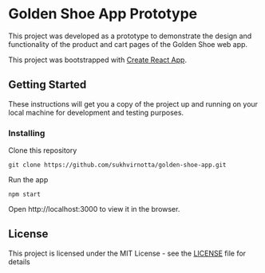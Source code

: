 # Golden Shoe App Prototype

This project was developed as a prototype to demonstrate the design and functionality of the product and cart pages of the Golden Shoe web app. 

This project was bootstrapped with [Create React App](https://github.com/facebook/create-react-app).

## Getting Started

These instructions will get you a copy of the project up and running on your local machine for development and testing purposes.

### Installing

Clone this repository

```
git clone https://github.com/sukhvirnotta/golden-shoe-app.git
```

Run the app

```
npm start
```

Open http://localhost:3000 to view it in the browser.


## License

This project is licensed under the MIT License - see the [LICENSE](LICENSE) file for details
